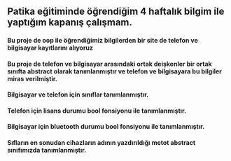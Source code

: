 ## Patika eğitiminde öğrendiğim 4 haftalık bilgim  ile yaptığım kapanış çalışmam.
#### Bu proje de oop ile öğrendiğimiz bilgilerden bir site de telefon ve bilgisayar kayıtlarını alıyoruz
#### Bu proje de telefon ve bilgisayar arasındaki ortak deişkenler bir ortak sınıfta abstract olarak tanımlanmıştır ve telefon ve bilgisayara bu bilgiler miras verilmiştir.
#### Bilgisayar ve telefon için sınıflar tanımlanmıştır.
#### Telefon için lisans durumu bool fonsiyonu ile tanımlanmıştır.
#### Bilgisayar için bluetooth durumu bool fonsiyonu ile tanımlanmıştır.
#### Sıfların en sonudan cihazların adının yazdırıldığı metot abstract sınıfımızda tanımlanmıştır.
